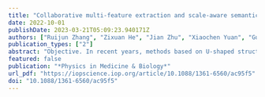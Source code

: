 ```yaml
---
title: "Collaborative multi-feature extraction and scale-aware semantic information mining for medical image segmentation"
date: 2022-10-01
publishDate: 2023-03-21T05:09:23.940171Z
authors: ["Ruijun Zhang", "Zixuan He", "Jian Zhu", "Xiaochen Yuan", "Guoheng Huang", "Chi-Man Pun", "Jianhong Peng", "Junzhong Lin", "Jian Zhou"]
publication_types: ["2"]
abstract: "Objective. In recent years, methods based on U-shaped structure and skip connection have achieved remarkable results in many medical semantic segmentation tasks. However, the information integration capability of this structure is still limited due to the incompatibility of feature maps of encoding and decoding stages at corresponding levels and lack of extraction of valid information in the ﬁnal stage of encoding. This structural defect is particularly obvious in segmentation tasks with non-obvious, small and blurred-edge targets. Our objective is to design a novel segmentation network to solve the above problems. Approach. The segmentation network named Global Context-Aware Network is mainly designed by inserting a Multi-feature Collaboration Adaptation (MCA) module, a Scale-Aware Mining (SAM) module and an Edge-enhanced Pixel Intensity Mapping (Edge-PIM) into the U-shaped structure. Firstly, the MCA module can integrate information from all encoding stages and then effectively acts on the decoding stages, solving the problem of information loss during downsampling and pooling. Secondly, the SAM module can further mine information from the encoded high-level features to enrich the information passed to the decoding stage. Thirdly, EdgePIM can further reﬁne the segmentation results by edge enhancement. Main results. We newly collect Magnetic Resonance Imaging of Colorectal Cancer Liver Metastases (MRI-CRLM) dataset in different imaging sequences with non-obvious, small and blurred-edge liver metastases. Our method performs well on the MRI-CRLM dataset and the publicly available ISIC-2018 dataset, outperforming state-ofthe-art methods such as CPFNet on multiple metrics after boxplot analysis, indicating that it can perform well on a wide range of medical image segmentation tasks. Signiﬁcance. The proposed method solves the problem mentioned above and improved segmentation accuracy for non-obvious, small and blurred-edge targets. Meanwhile, the proposed visualization method Edge-PIM can make the edge more prominent, which can assist medical radiologists in their research work well."
featured: false
publication: "*Physics in Medicine & Biology*"
url_pdf: "https://iopscience.iop.org/article/10.1088/1361-6560/ac95f5"
doi: "10.1088/1361-6560/ac95f5"
---
```


